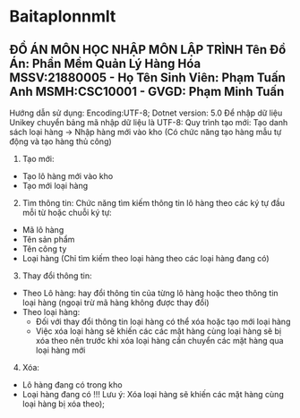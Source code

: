 # Baitaplonnmlt
ĐỒ ÁN MÔN HỌC NHẬP MÔN LẬP TRÌNH
Tên Đồ Án: Phần Mềm Quản Lý Hàng Hóa
MSSV:21880005 - Họ Tên Sinh Viên: Phạm Tuấn Anh
MSMH:CSC10001 - GVGD: Phạm Minh Tuấn
-----------------------------------------------------
Hướng dẫn sử dụng:
 Encoding:UTF-8; Dotnet version: 5.0
Để nhập dữ liệu Unikey chuyển bảng mã nhập dữ liệu là UTF-8:
 Quy trình tạo mới: Tạo danh sách loại hàng -> Nhập hàng mới vào kho (Có chức năng tạo hàng mẫu tự động và tạo hàng thủ công)
1. Tạo mới: 
- Tạo lô hàng mới vào kho
- Tạo mới loại hàng
2. Tìm thông tin: Chức năng tìm kiếm thông tin lô hàng theo các ký tự đầu mỗi từ hoặc chuỗi ký tự:
- Mã lô hàng
- Tên sản phẩm
- Tên công ty
- Loại hàng (Chỉ tìm kiếm theo loại hàng theo các loại hàng đang có)
3. Thay đổi thông tin: 
- Theo Lô hàng: hay đổi thông tin của từng lô hàng hoặc theo thông tin loại hàng (ngoại trừ mã hàng không được thay đổi)
- Theo loại hàng: 
   * Đối với thay đổi thông tin loại hàng có thể xóa hoặc tạo mới loại hàng
   * Việc xóa loại hàng sẽ khiến các các mặt hàng cùng loại hàng sẽ bị xóa theo nên trước khi xóa loại hàng cần chuyển các mặt hàng qua loại hàng mới
4. Xóa: 
 - Lô hàng đang có trong kho
 - Loại hàng đang có
 !!! Lưu ý: Xóa loại hàng sẽ khiến các mặt hàng cùng loại hàng bị xóa theo);
